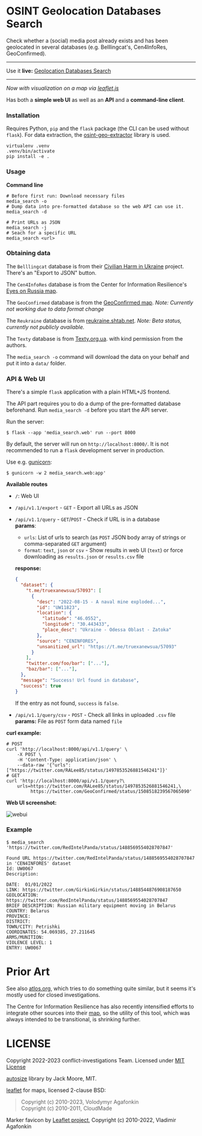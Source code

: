 # OSINT Geolocation Databases Search

Check whether a (social) media post already exists and has been geolocated in
several databases (e.g. Belllingcat's, Cen4InfoRes, GeoConfirmed).

---

Use it **live:** [Geolocation Databases Search](https://t.co/jnGTOLEuaG)

---

*Now with visualization on a map via [leaflet.js](https://leafletjs.com/)*

Has both a **simple web UI** as well as an **API** and a **command-line client**.

### Installation

Requires Python, `pip` and the `flask` package (the CLI can be used without
`flask`).
For data extraction, the
[osint-geo-extractor](https://pypi.org/project/osint-geo-extractor/) library is
used.

```console
virtualenv .venv
.venv/bin/activate
pip install -e .
```

### Usage

**Command line**
```console
# Before first run: Download necessary files
media_search -o
# Dump data into pre-formatted database so the web API can use it.
media_search -d

# Print URLs as JSON
media_search -j
# Seach for a specific URL
media_search <url>
```

### Obtaining data
The `Belllingcat` database is from their
[Civilian Harm in Ukraine](https://ukraine.bellingcat.com/) project.
There's an "Export to JSON" button.

The `Cen4InfoRes` database is from the Center for Information Resilience's
[Eyes on Russia map](https://eyesonrussia.org/).

The `GeoConfirmed` database is from the
[GeoConfirmed map](https://geoconfirmed.org/ukraine).
*Note: Currently not working due to data format change*

The `Reukraine` database is from [reukraine.shtab.net](https://reukraine.shtab.net).
*Note: Beta status, currently not publicly available.*

The `Texty` database is from
[Texty.org.ua](https://texty.org.ua/projects/107577/under-attack-what-and-when-russia-shelled-ukraine/).
with kind permission from the authors.

The `media_search -o` command will download the data on your behalf and put it
into a `data/` folder.

### API & Web UI
There's a simple `flask` application with a plain HTML+JS frontend.

The API part requires you to do a dump of the pre-formatted database beforehand.
Run `media_search -d` before you start the API server.

Run the server:
```console
$ flask --app 'media_search.web' run --port 8000
```

By default, the server will run on `http://localhost:8000/`. It is not
recommended to run a `flask` development server in production.

Use e.g. [gunicorn](https://flask.palletsprojects.com/en/2.2.x/deploying/gunicorn/):
```console
$ gunicorn -w 2 media_search.web:app'
```

**Available routes**

- `/`: Web UI
- `/api/v1.1/export` - `GET` - Export all URLs as JSON
- `/api/v1.1/query` - `GET`/`POST` - Check if URL is in a database  
  **params**:
  - `urls`: List of urls to search (as `POST` JSON body array of strings or
    comma-separated `GET` argument)
  - `format`: `text`, `json` or `csv` - Show results in web UI (`text`) or force
    downloading as `results.json` or `results.csv` file

  **response:**
  ```json
  {
    "dataset": {
      "t.me/truexanewsua/57093": [
        {
          "desc": "2022-08-15 - A naval mine exploded...",
          "id": "UW11823",
          "location": {
            "latitude": "46.0552",
            "longitude": "30.443433",
            "place_desc": "Ukraine - Odessa Oblast - Zatoka"
          },
          "source": "CENINFORES",
          "unsanitized_url": "https://t.me/truexanewsua/57093"
        }
      ],
      "twitter.com/foo/bar": ["..."],
      "baz/bar": ["..."],
    },
    "message": "Success! Url found in database",
    "success": true
  }
  ```
  If the entry as not found, `success` is `false`.
- `/api/v1.1/query/csv` - `POST` - Check all links in uploaded `.csv` file  
  **params:** File as `POST` form data named `file`

**curl example:**  
```
# POST
curl 'http://localhost:8000/api/v1.1/query' \
    -X POST \
    -H 'Content-Type: application/json' \
    --data-raw '{"urls":["https://twitter.com/RALee85/status/1497853526881546241"]}'
# GET
curl 'http://localhost:8000/api/v1.1/query?\
    urls=https://twitter.com/RALee85/status/1497853526881546241,\
         https://twitter.com/GeoConfirmed/status/1508518239567065090'
```

**Web UI screenshot:**

![webui](./webui.png)


### Example
```console
$ media_search 'https://twitter.com/RedIntelPanda/status/1488569554028707847'

Found URL https://twitter.com/RedIntelPanda/status/1488569554028707847 in 'CEN4INFORES' dataset
Id: UW0067
Description:

DATE:  01/01/2022
LINK: https://twitter.com/GirkinGirkin/status/1488544876908187650
GEOLOCATION: https://twitter.com/RedIntelPanda/status/1488569554028707847
BRIEF DESCRIPTION: Russian military equipment moving in Belarus
COUNTRY: Belarus
PROVINCE: 
DISTRICT: 
TOWN/CITY: Petrishki
COORDINATES: 54.069385, 27.211645
ARMS/MUNITION: 
VIOLENCE LEVEL: 1
ENTRY: UW0067
```

# Prior Art

See also
[atlos.org](https://atlos.notion.site/Platform-Overview-46d4723f22ef420fb5ad0e07feba8d79),
which tries to do something quite similar, but it seems it's mostly used for
closed investigations.

The Centre for Information Resilience has also recently intensified efforts to
integrate other sources into their [map](https://eyesonrussia.org/), so the
utility of this tool, which was always intended to be transitional, is shrinking
further.

# LICENSE
Copyright 2022-2023 conflict-investigations Team.
Licensed under [MIT License](https://mit-license.org/)

[autosize](https://www.jacklmoore.com/autosize/) library by Jack Moore, MIT.

[leaflet](https://leafletjs.com/) for maps, licensed 2-clause BSD:

> Copyright (c) 2010-2023, Volodymyr Agafonkin  
> Copyright (c) 2010-2011, CloudMade

Marker favicon by [Leaflet project](https://leafletjs.com/), Copyright (c) 2010-2022, Vladimir Agafonkin
